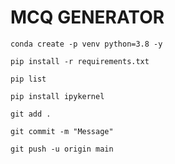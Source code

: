 # MCQ GENERATOR 


```
conda create -p venv python=3.8 -y
```


```
pip install -r requirements.txt
```


```
pip list
```




```
pip install ipykernel
```



```
git add .

git commit -m "Message"

git push -u origin main
```
